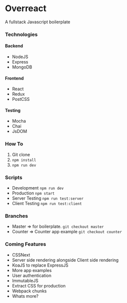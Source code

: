 # Overreact
A fullstack Javascript boilerplate

### Technologies
#### Backend
* NodeJS
* Express
* MongoDB

#### Frontend
* React
* Redux
* PostCSS

#### Testing
* Mocha
* Chai
* JsDOM

### How To
1. Git clone
2. `npm install`
3. `npm run dev`

### Scripts
* Development `npm run dev`
* Production `npm start`
* Server Testing `npm run test:server`
* Client Testing `npm run test:client`

### Branches
* Master => for boilerplate. `git checkout master`
* Counter => Counter app example `git checkout counter`

### Coming Features
* CSSNext
* Server side rendering alongside Client side rendering
* KoaJS to replace ExpressJS
* More app examples
* User authentication
* ImmutableJS
* Extract CSS for production
* Webpack chunks
* Whats more?